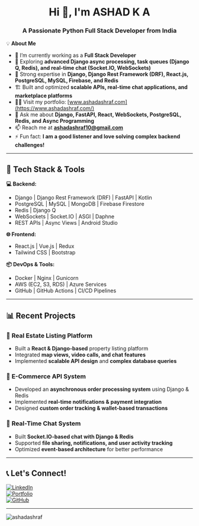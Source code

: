 <h1 align="center">Hi 👋, I'm ASHAD K A </h1>
<h3 align="center">A Passionate Python Full Stack Developer from India</h3>

💡 **About Me**  
- 🔭 I’m currently working as a **Full Stack Developer**  
- 🌱 Exploring **advanced Django async processing, task queues (Django Q, Redis), and real-time chat (Socket.IO, WebSockets)**  
- 🎯 Strong expertise in **Django, Django Rest Framework (DRF), React.js, PostgreSQL, MySQL, Firebase, and Redis**  
- 🏗️ Built and optimized **scalable APIs, real-time chat applications, and marketplace platforms**  
- 👨‍💻 Visit my portfolio: [www.ashadashraf.com](https://www.ashadashraf.com/)  
- 💬 Ask me about **Django, FastAPI, React, WebSockets, PostgreSQL, Redis, and Async Programming**  
- 📫 Reach me at **ashadashraf10@gmail.com**  
- ⚡ Fun fact: **I am a good listener and love solving complex backend challenges!**  

---

## 🚀 **Tech Stack & Tools**
**💻 Backend:**  
- Django | Django Rest Framework (DRF) | FastAPI | Kotlin
- PostgreSQL | MySQL | MongoDB | Firebase Firestore  
- Redis | Django Q  
- WebSockets | Socket.IO | ASGI | Daphne  
- REST APIs | Async Views | Android Studio

**🌐 Frontend:**  
- React.js | Vue.js | Redux  
- Tailwind CSS | Bootstrap  

**📦 DevOps & Tools:**  
- Docker | Nginx | Gunicorn  
- AWS (EC2, S3, RDS) | Azure Services  
- GitHub | GitHub Actions | CI/CD Pipelines  

---

## 📊 **Recent Projects**
### 🔹 **Real Estate Listing Platform**  
- Built a **React & Django-based** property listing platform  
- Integrated **map views, video calls, and chat features**  
- Implemented **scalable API design** and **complex database queries**  

### 🔹 **E-Commerce API System**  
- Developed an **asynchronous order processing system** using Django & Redis  
- Implemented **real-time notifications & payment integration**  
- Designed **custom order tracking & wallet-based transactions**  

### 🔹 **Real-Time Chat System**  
- Built **Socket.IO-based chat with Django & Redis**  
- Supported **file sharing, notifications, and user activity tracking**  
- Optimized **event-based architecture** for better performance  

---

## 📞 **Let's Connect!**
[![LinkedIn](https://img.shields.io/badge/LinkedIn-ashadashraf-blue?style=flat-square&logo=linkedin)](https://www.linkedin.com/in/ashadashraf)  
[![Portfolio](https://img.shields.io/badge/Portfolio-ashadashraf.com-green?style=flat-square&logo=web)](https://www.ashadashraf.com)  
[![GitHub](https://img.shields.io/badge/GitHub-ashadashraf-black?style=flat-square&logo=github)](https://github.com/ashadashraf)  

---

<p><img align="center" src="https://github-readme-stats.vercel.app/api/top-langs?username=ashadashraf&show_icons=true&locale=en&layout=compact" alt="ashadashraf" /></p>
